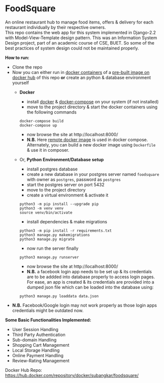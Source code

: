 # FoodSquare
An online restaurant hub to manage food items, offers & delivery for each restaurant individually by their respective owners.  
This repo contains the web app for this system implemented in Django-2.2 with Model-View-Template design pattern. This was an Information System Design project, part of an academic course of CSE, BUET. So some of the best practices of system design could not be maintained properly.
  
**How to run:**
 - Clone the repo
 - Now you can either run in [docker containers](https://www.docker.com/) of a [pre-built image on docker hub](https://hub.docker.com/repository/docker/subangkar/foodsquare) of this repo **or** create an python & database environment yourself
    - **Docker**
        - install [docker](https://docs.docker.com/engine/install/) & [docker-compose](https://docs.docker.com/compose/install/) on your system (if not installed)
        - move to the project directory & start the docker containers using the following commands
        ```shell
        docker-compose build
        docker-compose up
        ```
        - now browse the site at http://localhost:8000/ 
        - **N.B.** Here [remote docker image](https://hub.docker.com/repository/docker/subangkar/foodsquare) is used in docker compose. Alternately, you can build a new docker image using `Dockerfile` & use it in composer.

    - Or, **Python Environment/Database setup**
        - install postgres database
        - create a new database in your postgres server named `foodsquare` with owner as `postgres`, password as  `postgres`   
        - start the postgres server on port 5432 
        - move to the project directory 
        - create a virtual environment & activate it
        ```shell
        python3 -m pip install --upgrade pip
        python3 -m venv venv
        source venv/bin/activate
        ```
        - install dependencies & make migrations
        ```shell
        python3 -m pip install -r requirements.txt
        python3 manage.py makemigrations
        python3 manage.py migrate
        ```
        - now run the server finally
        ```shell
        python3 manage.py runserver
        ```
        - now browse the site at http://localhost:8000/ 
        - **N.B.** a facebook login app needs to be set up & its credentials are to be addded into database properly to access login pages.  
          For ease, an app is created & its credentials are provided into a dumped json file which can be loaded into the database using:
        ```shell
        python3 manage.py loaddata data.json
        ```
 - **N.B.** Facebook/Google login may not work properly as those login apps credentials might be outdated now.          
          
          
**Some Basic Functionalities Implemented:**
- User Session Handling
- Third Party Authentication
- Sub-domain Handling
- Shopping Cart Management
- Local Storage Handling
- Online Payment Handling
- Review-Rating Management

Docker Hub Repo: https://hub.docker.com/repository/docker/subangkar/foodsquare/
